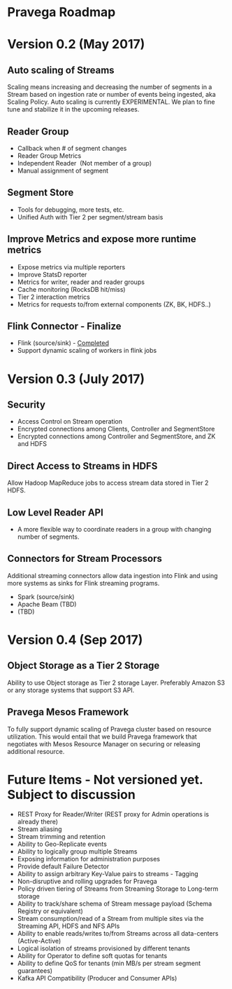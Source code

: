 # Pravega Roadmap 

# Version 0.2 (May 2017)

## Auto scaling of Streams

Scaling means increasing and decreasing the number of segments in a Stream based
on ingestion rate or number of events being ingested, aka Scaling Policy.
Auto scaling is currently EXPERIMENTAL. We plan to fine tune and 
stabilize it in the upcoming releases. 

## Reader Group
 
-  Callback when # of segment changes
-  Reader Group Metrics 
-  Independent Reader  (Not member of a group)
-  Manual assignment of segment

## Segment Store

-  Tools for debugging, more tests, etc.
-  Unified Auth with Tier 2 per segment/stream basis

## Improve Metrics and expose more runtime metrics

-   Expose metrics via multiple reporters
-   Improve StatsD reporter
-   Metrics for writer, reader and reader groups
-   Cache monitoring (RocksDB hit/miss)
-   Tier 2 interaction metrics
-   Metrics for requests to/from external components (ZK, BK, HDFS..)

## Flink Connector - Finalize 
-   Flink (source/sink) - [Completed](https://github.com/pravega/flink-connectors)
-   Support dynamic scaling of workers in flink jobs 

# Version 0.3 (July 2017)

## Security

-   Access Control on Stream operation
-   Encrypted connections among Clients, Controller and SegmentStore
-   Encrypted connections among Controller and SegmentStore, and ZK and HDFS

## Direct Access to Streams in HDFS

Allow Hadoop MapReduce jobs to access stream data stored in Tier 2 HDFS.

## Low Level Reader API

-   A more flexible way to coordinate readers in a group with changing number of segments. 

## Connectors for Stream Processors

Additional streaming connectors allow data ingestion into Flink and using more
systems as sinks for Flink streaming programs.

-   Spark (source/sink)
-   Apache Beam (TBD)
-   (TBD)

# Version 0.4 (Sep 2017)

## Object Storage as a Tier 2 Storage

Ability to use Object storage as Tier 2 storage Layer. Preferably Amazon S3 or
any storage systems that support S3 API. 

## Pravega Mesos Framework

To fully support dynamic scaling of Pravega cluster based on resource
utilization. This would entail that we build Pravega framework that negotiates
with Mesos Resource Manager on securing or releasing additional resource. 

# Future Items - Not versioned yet. Subject to discussion 

-   REST Proxy for Reader/Writer (REST proxy for Admin operations is already there)
-   Stream aliasing
-   Stream trimming and retention
-   Ability to Geo-Replicate events
-   Ability to logically group multiple Streams
-   Exposing information for administration purposes
-   Provide default Failure Detector
-   Ability to assign arbitrary Key-Value pairs to streams - Tagging
-   Non-disruptive and rolling upgrades for Pravega
-   Policy driven tiering of Streams from Streaming Storage to Long-term storage
-   Ability to track/share schema of Stream message payload (Schema Registry or
    equivalent)
-   Stream consumption/read of a Stream from multiple sites via the Streaming
    API, HDFS and NFS APIs
-   Ability to enable reads/writes to/from Streams across all data-centers
    (Active-Active)
-   Logical isolation of streams provisioned by different tenants
-   Ability for Operator to define soft quotas for tenants
-   Ability to define QoS for tenants (min MB/s per stream segment guarantees)
-   Kafka API Compatibility (Producer and Consumer APIs)
